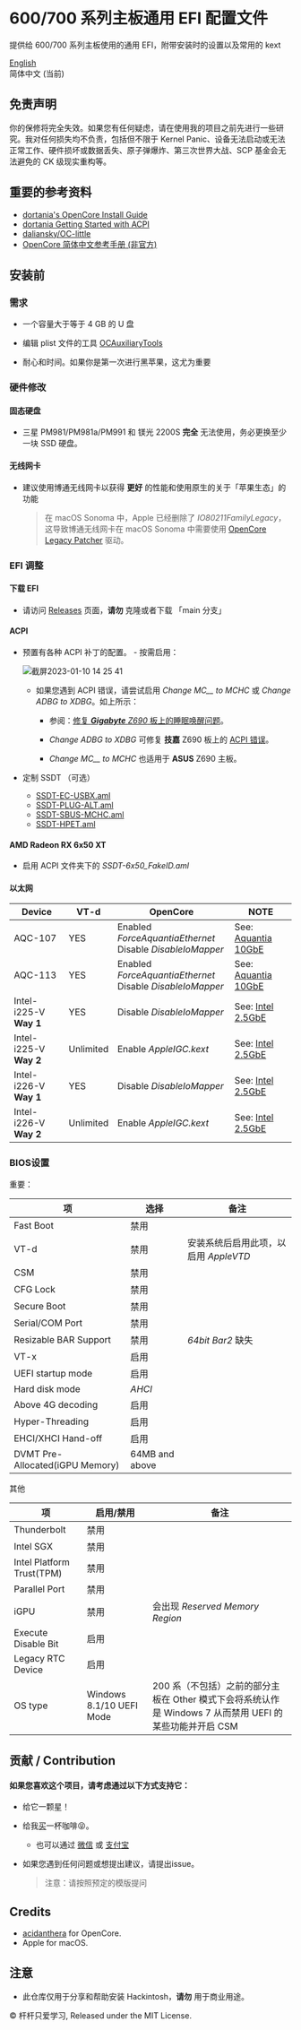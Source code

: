 600/700 系列主板通用 EFI 配置文件
========
提供给 600/700 系列主板使用的通用 EFI，附带安装时的设置以及常用的 kext

[English](https://github.com/Fu-Yuxuan-hub/Generic-EFI-for-H610-B660-Z690-B760-Z790/blob/main/README.md)<br>
简体中文 (当前)


## 免责声明 

你的保修将完全失效。如果您有任何疑虑，请在使用我的项目之前先进行一些研究。我对任何损失均不负责，包括但不限于 Kernel Panic、设备无法启动或无法正常工作、硬件损坏或数据丢失、原子弹爆炸、第三次世界大战、SCP 基金会无法避免的 CK 级现实重构等。

## 重要的参考资料
- [dortania&#39;s OpenCore Install Guide](https://dortania.github.io/OpenCore-Install-Guide/)
- [dortania Getting Started with ACPI](https://dortania.github.io/OpenCore-Post-Install/)
- [daliansky/OC-little](https://github.com/daliansky/OC-little)
- [OpenCore 简体中文参考手册 (非官方)](https://oc.skk.moe)

## 安装前

### 需求

- 一个容量大于等于 4 GB 的 U 盘

- 编辑 plist 文件的工具 [OCAuxiliaryTools](https://github.com/ic005k/OCAuxiliaryTools)

- 耐心和时间。如果你是第一次进行黑苹果，这尤为重要

### 硬件修改 

#### 固态硬盘 

- 三星 PM981/PM981a/PM991 和 镁光 2200S **完全** 无法使用，务必更换至少一块 SSD 硬盘。

#### 无线网卡

- 建议使用博通无线网卡以获得 **更好** 的性能和使用原生的关于「苹果生态」的功能
  >在 macOS Sonoma 中，Apple 已经删除了 *IO80211FamilyLegacy*，这导致博通无线网卡在 macOS Sonoma 中需要使用 [OpenCore Legacy Patcher](https://github.com/dortania/OpenCore-Legacy-Patcher/pull/1077) 驱动。

### EFI 调整

#### 下载 EFI

- 请访问 [Releases](https://github.com/Fu-Yuxuan-hub/Generic-EFI-for-H610-B660-Z690-B760-Z790/releases) 页面，**请勿** 克隆或者下载 「main 分支」

#### ACPI

- 预置有各种 ACPI 补丁的配置。 - 按需启用：

  ![截屏2023-01-10 14 25 41](https://user-images.githubusercontent.com/74492520/211483887-c93bf9eb-188c-4071-b418-41de0bad7b3d.png)
  
  * 如果您遇到 ACPI 错误，请尝试启用 *Change MC__ to MCHC* 或 *Change ADBG to XDBG*。如上所示：
  
    * 参阅：[修复 ***Gigabyte*** *Z690* 板上的睡眠唤醒问题](https://www.tonymacx86.com/threads/z690-chipset-and-alder-lake-cpus.316618/page-132#post-2291256)。
  
    * *Change ADBG to XDBG* 可修复 **技嘉** Z690 板上的 [ACPI 错误](https://www.tonymacx86.com/threads/gigabyte-z690-aero-g-i5-12600k-amd-rx-6800-xt.317179/page-25#post-2291723)。
  
    * *Change MC__ to MCHC* 也适用于 **ASUS** Z690 主板。


* 定制 SSDT （可选）

  * [SSDT-EC-USBX.aml](https://dortania.github.io/Getting-Started-With-ACPI/Universal/ec-methods/manual.html#finding-the-acpi-path) 
  * [SSDT-PLUG-ALT.aml](https://github.com/acidanthera/OpenCorePkg/blob/master/Docs/AcpiSamples/Source/SSDT-PLUG-ALT.dsl) 
  * [SSDT-SBUS-MCHC.aml](https://dortania.github.io/Getting-Started-With-ACPI/Universal/smbus.html) 
  * [SSDT-HPET.aml](https://dortania.github.io/Getting-Started-With-ACPI/Universal/irq.html) 

#### AMD Radeon RX 6x50 XT

* 启用 ACPI 文件夹下的 *SSDT-6x50_FakeID.aml* 

#### 以太网

| Device                 | VT-d      | OpenCore                                                     | NOTE                                                         |
| ---------------------- | --------- | ------------------------------------------------------------ | ------------------------------------------------------------ |
| AQC-107                | YES       | Enabled *ForceAquantiaEthernet*<br>Disable *DisableIoMapper* | See: [Aquantia 10GbE](https://github.com/Fu-Yuxuan-hub/Generic-EFI-for-H610-B660-Z690-B760-Z790/tree/main/Aquantia%2010GbE) |
| AQC-113                | YES       | Enabled *ForceAquantiaEthernet*<br/>Disable *DisableIoMapper* | See: [Aquantia 10GbE](https://github.com/Fu-Yuxuan-hub/Generic-EFI-for-H610-B660-Z690-B760-Z790/tree/main/Aquantia%2010GbE) |
| Intel-i225-V **Way 1** | YES       | Disable *DisableIoMapper*                                    | See: [Intel 2.5GbE](https://github.com/Fu-Yuxuan-hub/Generic-EFI-for-H610-B660-Z690-B760-Z790/tree/main/Intel%202.5GbE) |
| Intel-i225-V **Way 2** | Unlimited | Enable *AppleIGC.kext*                                       | See: [Intel 2.5GbE](https://github.com/Fu-Yuxuan-hub/Generic-EFI-for-H610-B660-Z690-B760-Z790/tree/main/Intel%202.5GbE) |
| Intel-i226-V **Way 1** | YES       | Disable *DisableIoMapper*                                    | See: [Intel 2.5GbE](https://github.com/Fu-Yuxuan-hub/Generic-EFI-for-H610-B660-Z690-B760-Z790/tree/main/Intel%202.5GbE) |
| Intel-i226-V **Way 2** | Unlimited | Enable *AppleIGC.kext*                                       | See: [Intel 2.5GbE](https://github.com/Fu-Yuxuan-hub/Generic-EFI-for-H610-B660-Z690-B760-Z790/tree/main/Intel%202.5GbE) |

### BIOS设置 

重要：

| 项                                | 选择 | 备注                                  |
| --------------------------------- | --------- | ------------------------------------- |
| Fast Boot                         | 禁用      |                                       |
| VT-d                              | 禁用      | 安装系统后启用此项，以启用 *AppleVTD* |
| CSM                               | 禁用      |                                       |
| CFG Lock                          | 禁用      |                                       |
| Secure Boot                       | 禁用      |                                       |
| Serial/COM Port                   | 禁用      |                                       |
| Resizable BAR Support             | 禁用      | *64bit Bar2* 缺失                     |
| VT-x                              | 启用      |                                       |
| UEFI startup mode                 | 启用      |                                       |
| Hard disk mode                    | *AHCI*   |                                       |
| Above 4G decoding                 | 启用      |                                       |
| Hyper-Threading                   | 启用      |                                       |
| EHCI/XHCI Hand-off                | 启用      |                                       |
| DVMT Pre-Allocated(iGPU Memory)   | 64MB and above |                                 |

其他

| 项                        | 启用/禁用 | 备注                            |
| ------------------------- | --------- | ------------------------------- |
| Thunderbolt               | 禁用      |                                 |
| Intel SGX                 | 禁用      |                                 |
| Intel Platform Trust(TPM) | 禁用      |                                 |
| Parallel Port             | 禁用      |                                 |
| iGPU                      | 禁用      | 会出现 *Reserved Memory Region* |
| Execute Disable Bit       | 启用          |                                 |
| Legacy RTC Device         | 启用          |                                 |
| OS type                   | Windows 8.1/10 UEFI Mode |  200 系（不包括）之前的部分主板在 Other 模式下会将系统认作是 Windows 7 从而禁用 UEFI 的某些功能并开启 CSM                    |

## 贡献 / Contribution

#### 如果您喜欢这个项目，请考虑通过以下方式支持它：

* 给它一颗星！

* 给我[买](https://ko-fi.com/fuyuxuan)一杯咖啡😝。
  * 也可以通过 [微信](https://github.com/Fu-Yuxuan-hub/Generic-EFI-for-H610-B660-Z690-B760-Z790/blob/main/Donation/WeChat.JPG) 或 [支付宝](https://github.com/Fu-Yuxuan-hub/Generic-EFI-for-H610-B660-Z690-B760-Z790/blob/main/Donation/Alipay.JPG)

* 如果您遇到任何问题或想提出建议，请提出issue。
  > 注意：请按照预定的模版提问

## Credits

* [acidanthera](https://github.com/acidanthera) for OpenCore.
* Apple for macOS.

## 注意

* 此仓库仅用于分享和帮助安装 Hackintosh，**请勿** 用于商业用途。

© 杆杆只爱学习, Released under the MIT License.